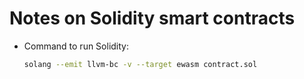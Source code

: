 Notes on Solidity smart contracts
===========================================

- Command to run Solidity:

  ```sh
  solang --emit llvm-bc -v --target ewasm contract.sol
  ```
